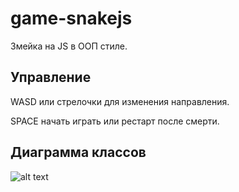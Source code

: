 # game-snakejs
Змейка на JS в ООП стиле.

## Управление
WASD или стрелочки для изменения направления.

SPACE начать играть или рестарт после смерти.

## Диаграмма классов
![alt text](https://github.com/Rezvetz/game-snakejs/blob/master/docs/files/snakeClassDiagram.png "Диаграмма классов")
